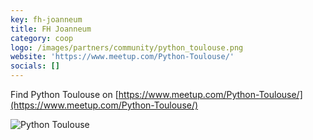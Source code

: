 ```yaml
---
key: fh-joanneum
title: FH Joanneum
category: coop
logo: /images/partners/community/python_toulouse.png
website: 'https://www.meetup.com/Python-Toulouse/'
socials: []
---
```


Find Python Toulouse on [https://www.meetup.com/Python-Toulouse/](https://www.meetup.com/Python-Toulouse/)

![Python Toulouse](/images/partners/community/python_toulouse.png)
